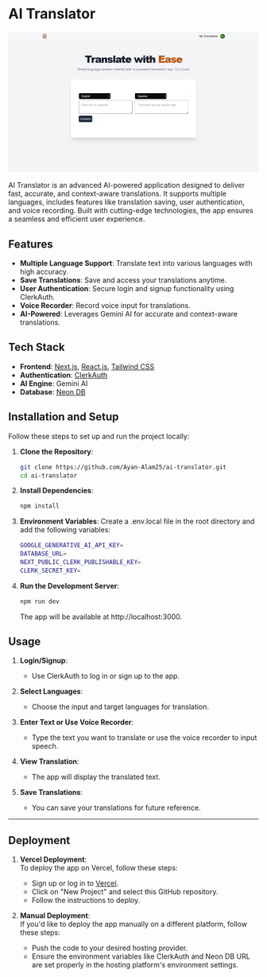 # AI Translator

![AI Translator Screenshot](public/screenshot.png)

AI Translator is an advanced AI-powered application designed to deliver fast, accurate, and context-aware translations. It supports multiple languages, includes features like translation saving, user authentication, and voice recording. Built with cutting-edge technologies, the app ensures a seamless and efficient user experience.

## Features

- **Multiple Language Support**: Translate text into various languages with high accuracy.
- **Save Translations**: Save and access your translations anytime.
- **User Authentication**: Secure login and signup functionality using ClerkAuth.
- **Voice Recorder**: Record voice input for translations.
- **AI-Powered**: Leverages Gemini AI for accurate and context-aware translations.

## Tech Stack

- **Frontend**: [Next.js](https://nextjs.org/), [React.js](https://react.dev/), [Tailwind CSS](https://tailwindcss.com/)
- **Authentication**: [ClerkAuth](https://clerk.dev/)
- **AI Engine**: Gemini AI
- **Database**: [Neon DB](https://neon.tech/)

## Installation and Setup

Follow these steps to set up and run the project locally:

1. **Clone the Repository**:
   ```bash
   git clone https://github.com/Ayan-Alam25/ai-translator.git
   cd ai-translator
   ```

2. **Install Dependencies**:
    ```bash
    npm install
    ```

3.  **Environment Variables**:
     Create a .env.local file in the root directory and add the following variables:
    ```bash
    GOOGLE_GENERATIVE_AI_API_KEY=
    DATABASE_URL=
    NEXT_PUBLIC_CLERK_PUBLISHABLE_KEY=
    CLERK_SECRET_KEY=
    ```

4. **Run the Development Server**:
    ```bash
    npm run dev
    ```
    The app will be available at http://localhost:3000.
   
## Usage

1. **Login/Signup**: 
   - Use ClerkAuth to log in or sign up to the app.
   
2. **Select Languages**: 
   - Choose the input and target languages for translation.

3. **Enter Text or Use Voice Recorder**: 
   - Type the text you want to translate or use the voice recorder to input speech.

4. **View Translation**: 
   - The app will display the translated text.

5. **Save Translations**: 
   - You can save your translations for future reference.

---

## Deployment

1. **Vercel Deployment**:  
   To deploy the app on Vercel, follow these steps:
   
   - Sign up or log in to [Vercel](https://vercel.com/).
   - Click on "New Project" and select this GitHub repository.
   - Follow the instructions to deploy.
   
2. **Manual Deployment**:  
   If you'd like to deploy the app manually on a different platform, follow these steps:
   
   - Push the code to your desired hosting provider.
   - Ensure the environment variables like ClerkAuth and Neon DB URL are set properly in the hosting platform's environment settings.